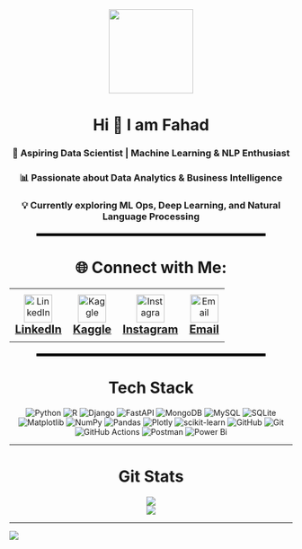 <div align="center">
  <img src="https://github.com/user-attachments/assets/1ab6f641-c757-44a2-b724-f9ac3ba1a6ed" width="150" height="150" />
</div>

<div align="center">
  <h1>Hi 👋 I am Fahad</h1>
</div>

<div align="center">
  <h3>🎯 Aspiring Data Scientist | Machine Learning & NLP Enthusiast</h3>
  <h3>📊 Passionate about Data Analytics & Business Intelligence</h3>
  <h3>💡 Currently exploring <strong>ML Ops</strong>, <strong>Deep Learning</strong>, and <strong>Natural Language Processing</strong></h3>
</div>

<hr style="border: 2px solid black; width: 80%; margin: 20px auto;" />
<h1 align="center">🌐 Connect with Me:</h1>

<table align="center">
  <tr>
    <td align="center" style="padding: 10px;">
      <a href="https://linkedin.com/in/m-fahad-5a7a03339" target="_blank">
        <img src="https://raw.githubusercontent.com/rahuldkjain/github-profile-readme-generator/master/src/images/icons/Social/linked-in-alt.svg" alt="LinkedIn" height="50"/>
        <br />
        <span style="font-weight: bold; font-size: 20px;">LinkedIn</span>
      </a>
    </td>
    <td align="center" style="padding: 10px;">
      <a href="https://www.kaggle.com/fahadabid545" target="_blank">
        <img src="https://raw.githubusercontent.com/rahuldkjain/github-profile-readme-generator/master/src/images/icons/Social/kaggle.svg" alt="Kaggle" height="50"/>
        <br />
        <span style="font-weight: bold; font-size: 20px;">Kaggle</span>
      </a>
    </td>
    <td align="center" style="padding: 10px;">
      <a href="https://instagram.com/stop.it.fahad" target="_blank">
        <img src="https://raw.githubusercontent.com/rahuldkjain/github-profile-readme-generator/master/src/images/icons/Social/instagram.svg" alt="Instagram" height="50"/>
        <br />
        <span style="font-weight: bold; font-size: 20px;">Instagram</span>
      </a>
    </td>
    <td align="center" style="padding: 10px;">
      <a href="mailto:fahadabid545@gmail.com">
        <img src="https://upload.wikimedia.org/wikipedia/commons/4/4e/Gmail_Icon.png" alt="Email" height="50"/>
        <br />
        <span style="font-weight: bold; font-size: 20px;">Email</span>
      </a>
    </td>
  </tr>
</table>


<hr style="border: 2px solid black; width: 80%; margin: 20px auto;" />

<div align="center">
  <h1>Tech Stack</h1>
</div>

<div align="center">

![Python](https://img.shields.io/badge/python-3670A0?style=for-the-badge&logo=python&logoColor=ffdd54) 
![R](https://img.shields.io/badge/r-%23276DC3.svg?style=for-the-badge&logo=r&logoColor=white) 
![Django](https://img.shields.io/badge/django-%23092E20.svg?style=for-the-badge&logo=django&logoColor=white) 
![FastAPI](https://img.shields.io/badge/FastAPI-005571?style=for-the-badge&logo=fastapi) 
![MongoDB](https://img.shields.io/badge/MongoDB-%234ea94b.svg?style=for-the-badge&logo=mongodb&logoColor=white) 
![MySQL](https://img.shields.io/badge/mysql-4479A1.svg?style=for-the-badge&logo=mysql&logoColor=white) 
![SQLite](https://img.shields.io/badge/sqlite-%2307405e.svg?style=for-the-badge&logo=sqlite&logoColor=white) 
![Matplotlib](https://img.shields.io/badge/Matplotlib-%23ffffff.svg?style=for-the-badge&logo=Matplotlib&logoColor=black) 
![NumPy](https://img.shields.io/badge/numpy-%23013243.svg?style=for-the-badge&logo=numpy&logoColor=white) 
![Pandas](https://img.shields.io/badge/pandas-%23150458.svg?style=for-the-badge&logo=pandas&logoColor=white) 
![Plotly](https://img.shields.io/badge/Plotly-%233F4F75.svg?style=for-the-badge&logo=plotly&logoColor=white) 
![scikit-learn](https://img.shields.io/badge/scikit--learn-%23F7931E.svg?style=for-the-badge&logo=scikit-learn&logoColor=white) 
![GitHub](https://img.shields.io/badge/github-%23121011.svg?style=for-the-badge&logo=github&logoColor=white) 
![Git](https://img.shields.io/badge/git-%23F05033.svg?style=for-the-badge&logo=git&logoColor=white) 
![GitHub Actions](https://img.shields.io/badge/github%20actions-%232671E5.svg?style=for-the-badge&logo=githubactions&logoColor=white) 
![Postman](https://img.shields.io/badge/Postman-FF6C37?style=for-the-badge&logo=postman&logoColor=white) 
![Power Bi](https://img.shields.io/badge/power_bi-F2C811?style=for-the-badge&logo=powerbi&logoColor=black) 

</div>

---

<div align="center">
  <h1>Git Stats</h1>
</div>

<div align="center">

![](https://nirzak-streak-stats.vercel.app/?user=fahadabid545&theme=dark&hide_border=false)<br/>
![](https://github-readme-stats.vercel.app/api/top-langs/?username=fahadabid545&theme=dark&hide_border=false&include_all_commits=false&count_private=false&layout=compact)

</div>


---
[![](https://visitcount.itsvg.in/api?id=fahadabid545&icon=0&color=0)](https://visitcount.itsvg.in)
